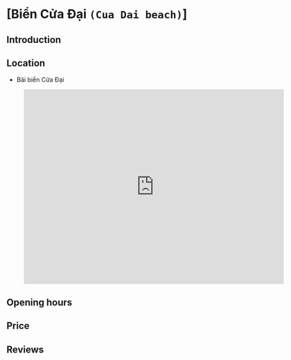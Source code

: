 # [Biển Cửa Đại  `(Cua Dai beach)`]

## Introduction

## Location

 - Bãi biển Cửa Đại
<figure class="map-container">
  <iframe src="https://www.google.com/maps/embed?pb=!1m18!1m12!1m3!1d7674.3294211975035!2d108.3573595920433!3d15.900439557394748!2m3!1f0!2f0!3f0!3m2!1i1024!2i768!4f13.1!3m3!1m2!1s0x31420d99fb404fe5%3A0x59b837f1a73b2cf6!2zQsOjaSBiaeG7g24gQ-G7rWEgxJDhuqFp!5e0!3m2!1sen!2s!4v1688231619487!5m2!1sen!2s" width="600" height="450" style="border:0;" allowfullscreen="" loading="lazy" referrerpolicy="no-referrer-when-downgrade"></iframe>
</figure>

## Opening hours

## Price

## Reviews

